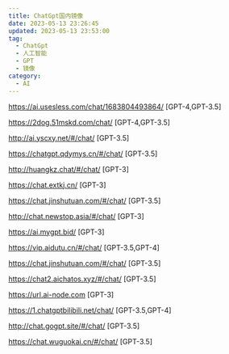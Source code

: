 ```yaml
---
title: ChatGpt国内镜像
date: 2023-05-13 23:26:45
updated: 2023-05-13 23:53:00
tag:
  - ChatGpt
  - 人工智能
  - GPT
  - 镜像
category:
  - AI
---
```

https://ai.usesless.com/chat/1683804493864/ [GPT-4,GPT-3.5]

https://2dog.51mskd.com/chat/ [GPT-4,GPT-3.5]

http://ai.yscxy.net/#/chat/ [GPT-3.5]

https://chatgpt.qdymys.cn/#/chat/ [GPT-3.5]

http://huangkz.chat/#/chat/ [GPT-3]

https://chat.extkj.cn/ [GPT-3]

https://chat.jinshutuan.com/#/chat/ [GPT-3.5]

http://chat.newstop.asia/#/chat/ [GPT-3]

https://ai.mygpt.bid/ [GPT-3]

https://vip.aidutu.cn/#/chat/ [GPT-3.5,GPT-4]

https://chat.jinshutuan.com/#/chat/ [GPT-3.5]

https://chat2.aichatos.xyz/#/chat/ [GPT-3.5]

https://url.ai-node.com [GPT-3]

https://1.chatgptbilibili.net/chat/ [GPT-3.5,GPT-4]

http://chat.gogpt.site/#/chat/ [GPT-3.5]

https://chat.wuguokai.cn/#/chat/ [GPT-3.5]